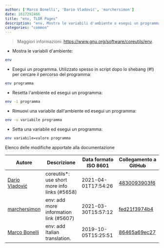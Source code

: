 ```yaml
---
author: ['Marco Bonelli', 'Dario Vladović', 'marchersimon']
date: 1617292466
title: "env, TLDR Pages"
description: "env, Mostra le variabili d'ambiente o esegui un programma in un ambiente modificato."
categories: "common"
---
```

> Maggiori informazioni: <https://www.gnu.org/software/coreutils/env>.

- Mostra le variabili d'ambiente:

```bash
env
```

- Esegui un programma. Utilizzato spesso in script dopo lo shebang (#!) per cercare il percorso del programma:

```bash
env programma
```

- Resetta l'ambiente ed esegui un programma:

```bash
env -i programma
```

- Rimuovi una variabile dall'ambiente ed esegui un programma:

```bash
env -u variabile programma
```

- Setta una variabile ed esegui un programma:

```bash
env variabile=valore programma
```
Elenco delle modifiche apportate alla documentazione


Autore | Descrizione | Data formato ISO 8601 | Collegamento a GitHub
------|-----|-----|-----
[Dario Vladović](mailto:d.vladimyr@gmail.com) | coreutils*: use short more info links (#5658) | 2021-04-01T17:54:26 | [4830093903f6](https://github.com/tldr-pages/tldr/commit/4830093903f66ccf3ebbc2ecf477286e45edac59)
[marchersimon](mailto:50295997+marchersimon@users.noreply.github.com) | env: add more information link (#5607) | 2021-03-30T15:57:12 | [fed21f3974b4](https://github.com/tldr-pages/tldr/commit/fed21f3974b4d2efe402133ff8d94a04bcf981ce)
[Marco Bonelli](mailto:marco@mebeim.net) | env: add Italian translation. | 2019-10-05T15:25:51 | [86465a69ec27](https://github.com/tldr-pages/tldr/commit/86465a69ec275a37c2c7d1ed513a7369578d46ea)


